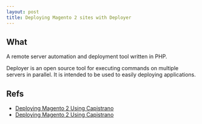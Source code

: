 ```yaml
---
layout: post
title: Deploying Magento 2 sites with Deployer
---
```


## What

A remote server automation and deployment tool written in PHP.

Deployer is an open source tool for executing commands on multiple servers in parallel. It is intended to be used to
easily deploying applications.

## Refs

- [Deploying Magento 2 Using Capistrano](https://davidalger.com/posts/deploying-magento2-using-capistrano/)
- [Deploying Magento 2 Using Capistrano](https://www.classyllama.com/blog/deploying-magento-2-using-capistrano)
